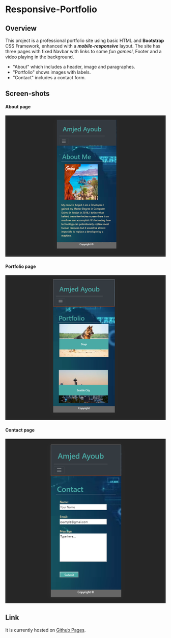 # Responsive-Portfolio
## Overview
This project is a professional portfolio site using basic HTML and **Bootstrap** CSS Framework, enhanced with a ***mobile-responsive*** layout. The site has three pages with fixed Navbar with links to some *fun games!*, Footer and a video playing in the background.
* "About" which includes a header, image and paragraphes.
* "Portfolio" shows images with labels.
* "Contact" includes a contact form.
## Screen-shots
#### About page
![image](./assets/images/about.PNG)
#### Portfolio page
![image](./assets/images/portfolio.PNG)
#### Contact page
![image](./assets/images/contact.PNG)
## Link
It is currently hosted on [Github Pages](https://amjedayoub.github.io/Responsive-Portfolio).